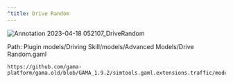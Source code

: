 ```yaml
---
^title: Drive Random
---
```


![Annotation 2023-04-18 052107_DriveRandom](https://user-images.githubusercontent.com/4437331/232663360-ff1f7c47-ceb5-4f22-bbda-20d1077934b4.png)

Path: Plugin models/Driving Skill/models/Advanced Models/Drive Random.gaml

```gaml reference
https://github.com/gama-platform/gama.old/blob/GAMA_1.9.2/simtools.gaml.extensions.traffic/models/Driving%20Skill/models/Advanced%20models/Drive%20Random.gaml
```